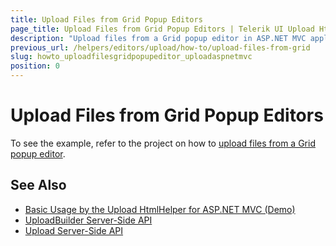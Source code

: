```yaml
---
title: Upload Files from Grid Popup Editors
page_title: Upload Files from Grid Popup Editors | Telerik UI Upload HtmlHelper for ASP.NET MVC
description: "Upload files from a Grid popup editor in ASP.NET MVC applications."
previous_url: /helpers/editors/upload/how-to/upload-files-from-grid
slug: howto_uploadfilesgridpopupeditor_uploadaspnetmvc
position: 0
---
```


# Upload Files from Grid Popup Editors

To see the example, refer to the project on how to [upload files from a Grid popup editor](http://www.telerik.com/support/code-library/upload-in-grid-popup-editor).

## See Also

* [Basic Usage by the Upload HtmlHelper for ASP.NET MVC (Demo)](https://demos.telerik.com/aspnet-mvc/upload)
* [UploadBuilder Server-Side API](http://docs.telerik.com/aspnet-mvc/api/Kendo.Mvc.UI.Fluent/UploadBuilder)
* [Upload Server-Side API](/api/upload)
